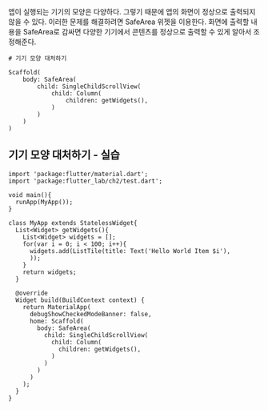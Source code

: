 앱이 실행되는 기기의 모양은 다양하다. 그렇기 때문에 앱의 화면이 정상으로 출력되지 않을 수 있다. 이러한 문제를 해결하려면 SafeArea 위젯을 이용한다. 화면에 출력할 내용을 SafeArea로 감싸면 다양한 기기에서 콘텐츠를 정상으로 출력할 수 있게 알아서 조정해준다. 
```
# 기기 모양 대처하기

Scaffold(
    body: SafeArea(
        child: SingleChildScrollView(
            child: Column(
                children: getWidgets(),
            )
        )
    )
)
```

## 기기 모양 대처하기 - 실습
```
import 'package:flutter/material.dart';
import 'package:flutter_lab/ch2/test.dart';

void main(){
  runApp(MyApp());
}

class MyApp extends StatelessWidget{
  List<Widget> getWidgets(){
    List<Widget> widgets = [];
    for(var i = 0; i < 100; i++){
      widgets.add(ListTile(title: Text('Hello World Item $i'),
      ));
    }
    return widgets;
  }

  @override
  Widget build(BuildContext context) {
    return MaterialApp(
      debugShowCheckedModeBanner: false,
      home: Scaffold(
        body: SafeArea(
          child: SingleChildScrollView(
            child: Column(
              children: getWidgets(),
            )
          )
        )
      )
    );
  }
}
```